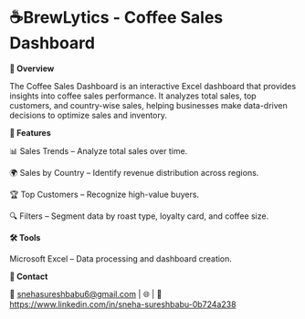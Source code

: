 
# ☕BrewLytics - Coffee Sales Dashboard

**📌 Overview**

The Coffee Sales Dashboard is an interactive Excel dashboard that provides insights into coffee sales performance. It analyzes total sales, top customers, and country-wise sales, helping businesses make data-driven decisions to optimize sales and inventory.

**🔹 Features**

📊 Sales Trends – Analyze total sales over time.

🌍 Sales by Country – Identify revenue distribution across regions.

🏆 Top Customers – Recognize high-value buyers.

🔍 Filters – Segment data by roast type, loyalty card, and coffee size.


**🛠️ Tools**

Microsoft Excel – Data processing and dashboard creation.


**📩 Contact**

📧 snehasureshbabu6@gmail.com | 🌐 | 
💼 https://www.linkedin.com/in/sneha-sureshbabu-0b724a238


